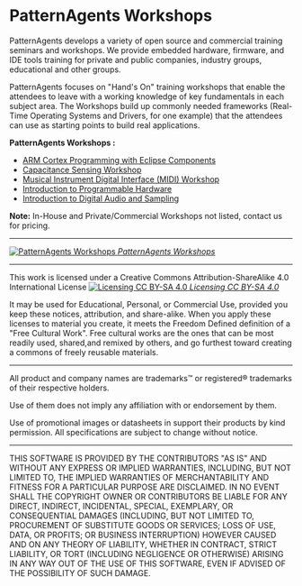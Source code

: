 PatternAgents Workshops
=======================

PatternAgents develops a variety of open source and commercial training seminars and workshops. 
We provide embedded hardware, firmware, and IDE tools training for private and public companies,  industry groups, educational and other groups.

PatternAgents focuses on "Hand's On" training workshops that enable the attendees to leave with a working knowledge of key fundamentals in each subject area.
The Workshops build up commonly needed frameworks (Real-Time Operating Systems and Drivers, for one example) that the attendees can use as starting points to build real applications.

**PatternAgents Workshops :** 

+ [ARM Cortex Programming with Eclipse Components](https://github.com/PatternAgents/DAVE_Workshop)
+ [Capacitance Sensing Workshop](https://github.com/PatternAgents/Capacitance_Sensing_Workshop)
+ [Musical Instrument Digital Interface (MIDI) Workshop](https://github.com/PatternAgents/MIDI_Workshop)
+ [Introduction to Programmable Hardware](https://github.com/PatternAgents/PSoC_Workshop)
+ [Introduction to Digital Audio and Sampling](https://github.com/PatternAgents/Sampling_Workshop)

**Note:** In-House and Private/Commercial Workshops not listed, contact us for pricing.

-------------------------------------------------------------------------------------------
[![PatternAgents Workshops](http://patternagents.github.io/img/projects/Workshops/Workshops_model.png)
*PatternAgents Workshops*](http://www.patternagents.com/projects/Workshops.html)

-------------------------------------------------------------------------------------------
This work is licensed under a Creative Commons Attribution-ShareAlike 4.0 International License
[![Licensing CC BY-SA 4.0](http://i.creativecommons.org/l/by-sa/4.0/88x31.png)
*Licensing CC BY-SA 4.0*](http://creativecommons.org/licenses/by-sa/4.0/)

It may be used for Educational, Personal, or Commercial Use, provided you keep these notices, attribution, and share-alike. When you apply these licenses to material you create, it meets the Freedom Defined definition of a "Free Cultural Work". Free cultural works are the ones that can be most readily used, shared,and remixed by others, and go furthest toward creating a commons of freely reusable materials.

-------------------------------------------------------------------------------------------
All product and company names are trademarks™ or registered® trademarks of their respective holders.

Use of them does not imply any affiliation with or endorsement by them.

Use of promotional images or datasheets in support their products by kind permission.
All specifications are subject to change without notice.

------------------------------------------------------------------------------------
THIS SOFTWARE IS PROVIDED BY THE CONTRIBUTORS "AS IS" AND WITHOUT ANY EXPRESS OR IMPLIED WARRANTIES, INCLUDING, BUT NOT LIMITED TO, THE IMPLIED WARRANTIES OF MERCHANTABILITY AND FITNESS FOR A PARTICULAR PURPOSE ARE DISCLAIMED. 
IN NO EVENT SHALL THE COPYRIGHT OWNER OR CONTRIBUTORS BE LIABLE FOR ANY DIRECT, INDIRECT, INCIDENTAL, SPECIAL, EXEMPLARY, OR CONSEQUENTIAL DAMAGES (INCLUDING, BUT NOT LIMITED TO, PROCUREMENT OF SUBSTITUTE GOODS OR SERVICES; LOSS OF USE, DATA, OR PROFITS; OR BUSINESS INTERRUPTION) HOWEVER CAUSED AND ON ANY THEORY OF LIABILITY, WHETHER IN CONTRACT, STRICT LIABILITY, OR TORT (INCLUDING NEGLIGENCE OR OTHERWISE) ARISING IN ANY WAY OUT OF THE USE OF THIS SOFTWARE, 
EVEN IF ADVISED OF THE POSSIBILITY OF SUCH DAMAGE. 


